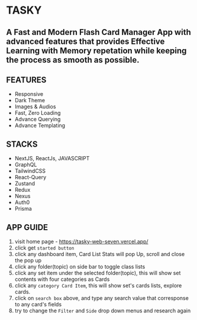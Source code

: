 
# TASKY
## A Fast and Modern Flash Card Manager App with advanced features that provides Effective Learning with Memory repetation while keeping the process as smooth as possible. 

## FEATURES
- Responsive
- Dark Theme
- Images & Audios
- Fast, Zero Loading
- Advance Querying
- Advance Templating

## STACKS
- NextJS, ReactJs, JAVASCRIPT
- GraphQL
- TailwindCSS
- React-Query
- Zustand
- Redux
- Nexus
- Auth0
- Prisma

## APP GUIDE
1. visit home page - https://tasky-web-seven.vercel.app/
2. click get `started button`
3. click any dashboard item, Card List Stats will pop Up, scroll and close the pop up
4. click any folder(topic) on side bar to toggle class lists
5. click any set item under the selected folder(topic), this will show set contents with four categories as Cards
6. click any `category Card Item`, this will show set's cards lists, explore cards.
7. click on `search box` above, and type any search value that corresponse to any card's fields
8. try to change the `Filter` and `Side` drop down menus and research again
